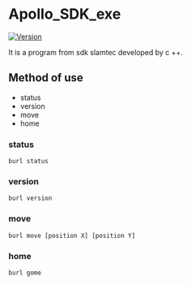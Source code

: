 # Apollo_SDK_exe
[![Version](https://badge.fury.io/gh/tterb%2FHyde.svg)](https://badge.fury.io/gh/tterb%2FHyde)

It is a program from sdk slamtec developed by c ++.


## Method of use
* status
* version
* move
* home

### status
   
```
burl status
```

### version
   
```
burl version
```

### move
   
```
burl move [position X] [position Y]
```

### home
   
```
burl gome
```
